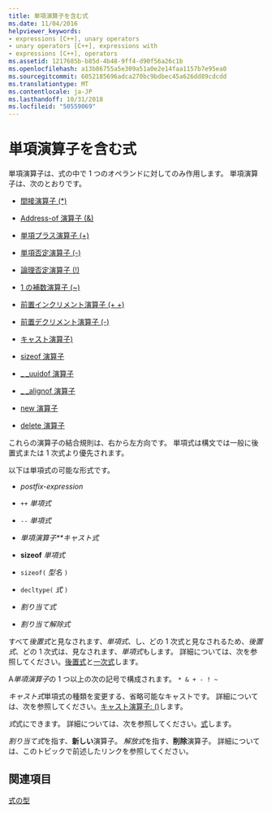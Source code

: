 ```yaml
---
title: 単項演算子を含む式
ms.date: 11/04/2016
helpviewer_keywords:
- expressions [C++], unary operators
- unary operators [C++], expressions with
- expressions [C++], operators
ms.assetid: 1217685b-b85d-4b48-9ff4-d90f56a26c1b
ms.openlocfilehash: a13b86755a5e309a51a0e2e14faa1157b7e95ea0
ms.sourcegitcommit: 6052185696adca270bc9bdbec45a626dd89cdcdd
ms.translationtype: MT
ms.contentlocale: ja-JP
ms.lasthandoff: 10/31/2018
ms.locfileid: "50559069"
---
```

# <a name="expressions-with-unary-operators"></a>単項演算子を含む式

単項演算子は、式の中で 1 つのオペランドに対してのみ作用します。 単項演算子は、次のとおりです。

- [間接演算子 (*)](../cpp/indirection-operator-star.md)

- [Address-of 演算子 (&)](../cpp/address-of-operator-amp.md)

- [単項プラス演算子 (+)](../cpp/unary-plus-and-negation-operators-plus-and.md)

- [単項否定演算子 (-)](../cpp/unary-plus-and-negation-operators-plus-and.md)

- [論理否定演算子 (!)](../cpp/logical-negation-operator-exclpt.md)

- [1 の補数演算子 (~)](../cpp/one-s-complement-operator-tilde.md)

- [前置インクリメント演算子 (+ +)](../cpp/prefix-increment-and-decrement-operators-increment-and-decrement.md)

- [前置デクリメント演算子 (-)](../cpp/prefix-increment-and-decrement-operators-increment-and-decrement.md)

- [キャスト演算子)](../cpp/cast-operator-parens.md)

- [sizeof 演算子](../cpp/sizeof-operator.md)

- [_ _uuidof 演算子](../cpp/uuidof-operator.md)

- [_ _alignof 演算子](../cpp/alignof-operator.md)

- [new 演算子](../cpp/new-operator-cpp.md)

- [delete 演算子](../cpp/delete-operator-cpp.md)

これらの演算子の結合規則は、右から左方向です。 単項式は構文では一般に後置式または 1 次式より優先されます。

以下は単項式の可能な形式です。

- *postfix-expression*

- `++` *単項式*

- `--` *単項式*

- *単項演算子**キャスト式*

- **sizeof** *単項式*

- `sizeof(` *型名* `)`

- `decltype(` *式* `)`

- *割り当て式*

- *割り当て解除式*

すべて*後置式*と見なされます、*単項式*、し、どの 1 次式と見なされるため、*後置式*、どの 1 次式は、見なされます、*単項式*もします。 詳細については、次を参照してください。[後置式](../cpp/postfix-expressions.md)と[一次式](../cpp/primary-expressions.md)します。

A*単項演算子*の 1 つ以上の次の記号で構成されます。 `* & + - ! ~`

*キャスト式*単項式の種類を変更する、省略可能なキャストです。 詳細については、次を参照してください。[キャスト演算子: ()](../cpp/cast-operator-parens.md)します。

*式*式にできます。 詳細については、次を参照してください。[式](../cpp/expressions-cpp.md)します。

*割り当て式*を指す、**新しい**演算子。 *解放式*を指す、**削除**演算子。 詳細については、このトピックで前述したリンクを参照してください。

## <a name="see-also"></a>関連項目

[式の型](../cpp/types-of-expressions.md)